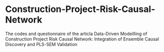 # Construction-Project-Risk-Causal-Network

The codes and questionnaire of the articla Data-Driven Modellling of Construction Project Risk Causal Network: Integration of Ensemble Causal Discovery and PLS-SEM Validation

